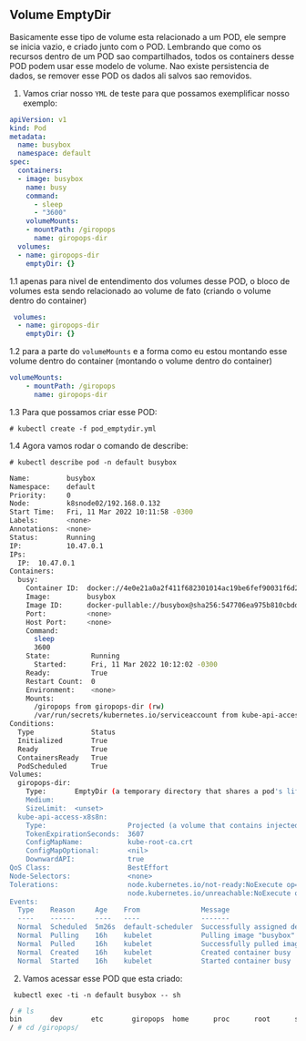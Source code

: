 ## Volume EmptyDir

Basicamente esse tipo de volume esta relacionado a um POD, ele sempre se inicia vazio, e criado junto com o POD. Lembrando que como os recursos dentro de um POD sao
compartilhados, todos os containers desse POD podem usar esse modelo de volume. Nao existe persistencia de dados, se remover esse POD os dados ali salvos sao removidos.

1.  Vamos criar nosso `YML` de teste para que possamos exemplificar nosso exemplo:

```yml
apiVersion: v1
kind: Pod
metadata:
  name: busybox
  namespace: default
spec:
  containers:
  - image: busybox
    name: busy
    command:
      - sleep
      - "3600"
    volumeMounts:
    - mountPath: /giropops
      name: giropops-dir
  volumes:
  - name: giropops-dir
    emptyDir: {}
```

1.1 apenas para nivel de entendimento dos volumes desse POD, o bloco de volumes esta sendo relacionado ao volume de fato (criando o  volume dentro do container)

```yml
 volumes:
  - name: giropops-dir
    emptyDir: {}
```

1.2 para a parte do `volumeMounts` e a forma como eu estou montando esse volume dentro do container (montando o volume dentro do container)

```yml
volumeMounts:
    - mountPath: /giropops
      name: giropops-dir
```

1.3 Para que possamos criar esse POD:

`# kubectl create -f pod_emptydir.yml`

1.4 Agora vamos rodar o comando de describe:

`# kubectl describe pod -n default busybox`

```bash 
Name:         busybox
Namespace:    default
Priority:     0
Node:         k8snode02/192.168.0.132        
Start Time:   Fri, 11 Mar 2022 10:11:58 -0300
Labels:       <none>
Annotations:  <none>
Status:       Running
IP:           10.47.0.1
IPs:
  IP:  10.47.0.1
Containers:
  busy:
    Container ID:  docker://4e0e21a0a2f411f682301014ac19be6fef90031f6d2945f063af63a592a3ed93
    Image:         busybox
    Image ID:      docker-pullable://busybox@sha256:547706ea975b810cbddc457dcfd2fcc2bd935da585c0ae72a64a341863582f1e
    Port:          <none>
    Host Port:     <none>
    Command:
      sleep
      3600
    State:          Running
      Started:      Fri, 11 Mar 2022 10:12:02 -0300
    Ready:          True
    Restart Count:  0
    Environment:    <none>
    Mounts:
      /giropops from giropops-dir (rw)
      /var/run/secrets/kubernetes.io/serviceaccount from kube-api-access-x8s8n (ro)
Conditions:
  Type              Status
  Initialized       True
  Ready             True
  ContainersReady   True
  PodScheduled      True
Volumes:
  giropops-dir:
    Type:       EmptyDir (a temporary directory that shares a pod's lifetime)
    Medium:
    SizeLimit:  <unset>
  kube-api-access-x8s8n:
    Type:                    Projected (a volume that contains injected data from multiple sources)
    TokenExpirationSeconds:  3607
    ConfigMapName:           kube-root-ca.crt
    ConfigMapOptional:       <nil>
    DownwardAPI:             true
QoS Class:                   BestEffort
Node-Selectors:              <none>
Tolerations:                 node.kubernetes.io/not-ready:NoExecute op=Exists for 300s
                             node.kubernetes.io/unreachable:NoExecute op=Exists for 300s
Events:
  Type    Reason     Age    From               Message
  ----    ------     ----   ----               -------
  Normal  Scheduled  5m26s  default-scheduler  Successfully assigned default/busybox to k8snode02
  Normal  Pulling    16h    kubelet            Pulling image "busybox"
  Normal  Pulled     16h    kubelet            Successfully pulled image "busybox" in 2.644776386s
  Normal  Created    16h    kubelet            Created container busy
  Normal  Started    16h    kubelet            Started container busy
```

2. Vamos acessar esse POD que esta criado:

` kubectl exec -ti -n default busybox -- sh`

```bash
/ # ls
bin       dev       etc       giropops  home      proc      root      sys       tmp       usr       var
/ # cd /giropops/
```






